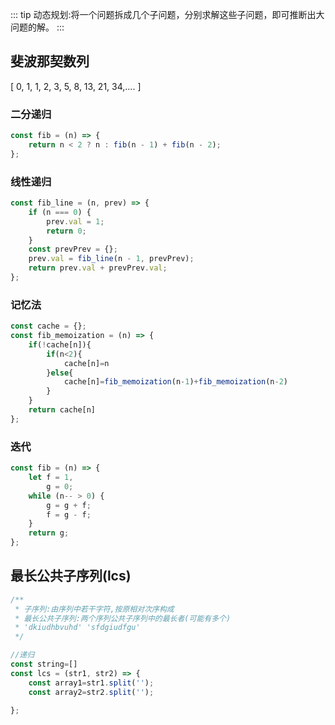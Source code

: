 ::: tip
动态规划:将一个问题拆成几个子问题，分别求解这些子问题，即可推断出大问题的解。
:::

## 斐波那契数列
[ 0, 1, 1, 2, 3, 5, 8, 13, 21, 34,.... ]

### 二分递归
```js
const fib = (n) => {
    return n < 2 ? n : fib(n - 1) + fib(n - 2);
};
```
### 线性递归
```js
const fib_line = (n, prev) => {
    if (n === 0) {
        prev.val = 1;
        return 0;
    }
    const prevPrev = {};
    prev.val = fib_line(n - 1, prevPrev);
    return prev.val + prevPrev.val;
};
```
### 记忆法
```js
const cache = {};
const fib_memoization = (n) => {
    if(!cache[n]){
        if(n<2){
            cache[n]=n
        }else{
            cache[n]=fib_memoization(n-1)+fib_memoization(n-2)
        }
    }
    return cache[n]
};
```
### 迭代
```js
const fib = (n) => {
    let f = 1,
        g = 0;
    while (n-- > 0) {
        g = g + f;
        f = g - f;
    }
    return g;
};
```

## 最长公共子序列(lcs)

```js
/**
 * 子序列:由序列中若干字符,按原相对次序构成
 * 最长公共子序列:两个序列公共子序列中的最长者(可能有多个)
 * 'dkiudhbvuhd' 'sfdgiudfgu'
 */

//递归
const string=[]
const lcs = (str1, str2) => {
    const array1=str1.split('');
    const array2=str2.split('');
    
};
```

